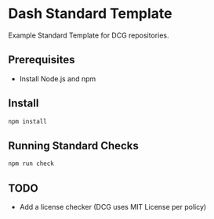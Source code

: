 # Dash Standard Template

Example Standard Template for DCG repositories.

## Prerequisites

- Install Node.js and npm

## Install

```bash
npm install
```

## Running Standard Checks

```bash
npm run check
```

## TODO

- Add a license checker (DCG uses MIT License per policy)
